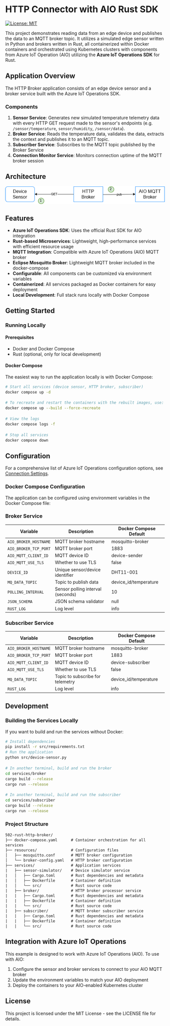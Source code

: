 # HTTP Connector with AIO Rust SDK

[![License: MIT](https://img.shields.io/badge/License-MIT-yellow.svg)](LICENSE.md)

This project demonstrates reading data from an edge device and publishes the data to an MQTT broker topic. It utilizes a simulated edge sensor written in Python and brokers written in Rust, all containerized within Docker containers and orchestrated using Kubernetes clusters with components from
Azure IoT Operation (AIO) utilizing the **Azure IoT Operations SDK** for Rust.

## Application Overview

The HTTP Broker application consists of an edge device sensor and a broker service built with the Azure IoT Operations SDK.

### Components

1. **Sensor Service**: Generates new simulated temperature telemetry data with every HTTP GET request made to the sensor's endpoints (e.g. `/sensor/temperature`, `sensor/humidity`, `/sensor/data`).
2. **Broker Service**: Reads the temperature data, validates the data, extracts the context and publishes it to an MQTT topic.
3. **Subscriber Service**: Subscribes to the MQTT topic published by the Broker Service
4. **Connection Monitor Service**: Monitors connection uptime of the MQTT broker session

## Architecture

![http-mqtt-broker-scenario-1-diagram](./media/http-mqtt-broker.drawio.png)

## Features

- **Azure IoT Operations SDK**: Uses the official Rust SDK for AIO integration
- **Rust-based Microservices**: Lightweight, high-performance services with efficient resource usage
- **MQTT Integration**: Compatible with Azure IoT Operations (AIO) MQTT broker
- **Eclipse Mosquitto Broker**: Lightweight MQTT broker included in the docker-compose
- **Configurable**: All components can be customized via environment variables
- **Containerized**: All services packaged as Docker containers for easy deployment
- **Local Development**: Full stack runs locally with Docker Compose

## Getting Started

### Running Locally

#### Prerequisites

- Docker and Docker Compose
- Rust (optional, only for local development)

#### Docker Compose

The easiest way to run the application locally is with Docker Compose:

```bash
# Start all services (device sensor, HTTP broker, subscriber)
docker compose up -d

# To recreate and restart the containers with the rebuilt images, use:
docker compose up --build --force-recreate

# View the logs
docker compose logs -f

# Stop all services
docker compose down

```

## Configuration

For a comprehensive list of Azure IoT Operations configuration options, see [Connection Settings](https://github.com/Azure/iot-operations-sdks/blob/main/doc/reference/connection-settings.md#settings).

### Docker Compose Configuration

The application can be configured using environment variables in the Docker Compose file:

### Broker Service

| Variable              | Description                       | Docker Compose Default |
|-----------------------|-----------------------------------|------------------------|
| `AIO_BROKER_HOSTNAME` | MQTT broker hostname              | mosquitto-broker       |
| `AIO_BROKER_TCP_PORT` | MQTT broker port                  | 1883                   |
| `AIO_MQTT_CLIENT_ID`  | MQTT device ID                    | device-sender          |
| `AIO_MQTT_USE_TLS`    | Whether to use TLS                | false                  |
| `DEVICE_ID`           | Unique sensor/device identifier   | DHT11-001              |
| `MQ_DATA_TOPIC`       | Topic to publish data             | device_id/temperature  |
| `POLLING_INTERVAL`    | Sensor polling interval (seconds) | 10                     |
| `JSON_SCHEMA`         | JSON schema validator             | null                   |
| `RUST_LOG`            | Log level                         | info                   |

### Subscriber Service

| Variable              | Description                      | Docker Compose Default |
|-----------------------|----------------------------------|------------------------|
| `AIO_BROKER_HOSTNAME` | MQTT broker hostname             | mosquitto-broker       |
| `AIO_BROKER_TCP_PORT` | MQTT broker port                 | 1883                   |
| `AIO_MQTT_CLIENT_ID`  | MQTT device ID                   | device-subscriber      |
| `AIO_MQTT_USE_TLS`    | Whether to use TLS               | false                  |
| `MQ_DATA_TOPIC`       | Topic to subscribe for telemetry | device_id/temperature  |
| `RUST_LOG`            | Log level                        | info                   |

## Development

### Building the Services Locally

If you want to build and run the services without Docker:

```bash
# Install dependencies
pip install -r src/requirements.txt
# Run the application
python src/device-sensor.py

# In another terminal, build and run the broker
cd services/broker
cargo build --release
cargo run --release

# In another terminal, build and run the subscriber
cd services/subscriber
cargo build --release
cargo run --release
```

### Project Structure

```text
502-rust-http-broker/
├── docker-compose.yaml      # Container orchestration for all services
├── resources/               # Configuration files
│   ├── mosquitto.conf       # MQTT broker configuration
│   └── broker-config.yaml   # HTTP broker configuration
├── services/                # Application services
|   ├── sensor-simulator/    # Device simulator service
|   │   ├── Cargo.toml       # Rust dependencies and metadata
|   │   ├── Dockerfile       # Container definition
|   │   └── src/             # Rust source code
|   ├── broker/              # HTTP broker processor service
|   |   ├── Cargo.toml       # Rust dependencies and metadata
|   |   ├── Dockerfile       # Container definition
|   |   └── src/             # Rust source code
|   ├── subscriber/          # MQTT broker subscriber service
|   |   ├── Cargo.toml       # Rust dependencies and metadata
|   |   ├── Dockerfile       # Container definition
|   |   └── src/             # Rust source code
```

## Integration with Azure IoT Operations

This example is designed to work with Azure IoT Operations (AIO). To use with AIO:

1. Configure the sensor and broker services to connect to your AIO MQTT broker
2. Update the environment variables to match your AIO deployment
3. Deploy the containers to your AIO-enabled Kubernetes cluster

## License

This project is licensed under the MIT License - see the LICENSE file for details.
